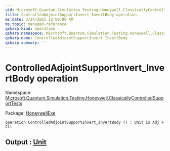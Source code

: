 ```yaml
---
uid: Microsoft.Quantum.Simulation.Testing.Honeywell.ClassicallyControlledSupportTests.ControlledAdjointSupportInvert_InvertBody
title: ControlledAdjointSupportInvert_InvertBody operation
ms.date: 3/24/2021 12:00:00 AM
ms.topic: managed-reference
qsharp.kind: operation
qsharp.namespace: Microsoft.Quantum.Simulation.Testing.Honeywell.ClassicallyControlledSupportTests
qsharp.name: ControlledAdjointSupportInvert_InvertBody
qsharp.summary: ''
---
```


# ControlledAdjointSupportInvert_InvertBody operation

Namespace: [Microsoft.Quantum.Simulation.Testing.Honeywell.ClassicallyControlledSupportTests](xref:Microsoft.Quantum.Simulation.Testing.Honeywell.ClassicallyControlledSupportTests)

Package: [HoneywellExe](https://nuget.org/packages/HoneywellExe)




```qsharp
operation ControlledAdjointSupportInvert_InvertBody () : Unit is Adj + Ctl
```


## Output : [Unit](xref:microsoft.quantum.lang-ref.unit)

